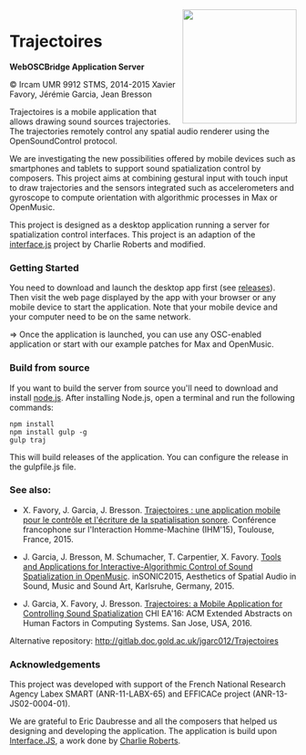 <img src="docs/app-icon.png" align="right" width=200>

# Trajectoires

**WebOSCBridge Application Server**

© Ircam UMR 9912 STMS, 2014-2015
Xavier Favory, Jérémie Garcia, Jean Bresson


Trajectoires is a mobile application that allows drawing sound sources trajectories.
The trajectories remotely control any spatial audio renderer using the OpenSoundControl protocol.

We are investigating the new possibilities offered by mobile devices such as smartphones and tablets to support sound spatialization control by composers. This project aims at combining gestural input with touch input to draw trajectories and the sensors integrated such as accelerometers and gyroscope to compute orientation with algorithmic processes in Max or OpenMusic.


This project is designed as a desktop application running a server for spatialization control interfaces.
This project is an adaption of the [interface.js][interfacejs] project by Charlie Roberts and modified.


### Getting Started 

You need to download and launch the desktop app first (see [releases](https://github.com/j-bresson/trajectoires/releases)).
Then visit the web page displayed by the app with your browser or any mobile device to start the application.
Note that your mobile device and your computer need to be on the same network.

=> Once the application is launched, you can use any OSC-enabled application or start with our example patches for Max and OpenMusic.


### Build from source
If you want to build the server from source you'll need to download and install [node.js][nodejs]. After installing Node.js, open a terminal and run the following commands:

```
npm install
npm install gulp -g
gulp traj
```

This will build releases of the application.
You can configure the release in the gulpfile.js file.

[nodejs]:http://nodejs.org
[npm]:http://nodejs.org/download/
[node-webkit]:https://github.com/rogerwang/node-webkit#downloads
[interfacejs]:https://github.com/charlieroberts/interface.js





### See also:

* X. Favory, J. Garcia, J. Bresson. [Trajectoires : une application mobile pour le contrôle et l'écriture de la spatialisation sonore](https://hal.archives-ouvertes.fr/hal-01218595). Conférence francophone sur l'Interaction Homme-Machine (IHM'15), Toulouse, France, 2015.

* J. Garcia, J. Bresson, M. Schumacher, T. Carpentier, X. Favory. [Tools and Applications for Interactive-Algorithmic Control of Sound Spatialization in OpenMusic](https://hal.inria.fr/hal-01226263). inSONIC2015, Aesthetics of Spatial Audio in Sound, Music and Sound Art, Karlsruhe, Germany, 2015.

* J. Garcia, X. Favory, J. Bresson. [Trajectoires: a Mobile Application for Controlling Sound Spatialization](https://hal.inria.fr/hal-01285852) CHI EA'16: ACM Extended Abstracts on Human Factors in Computing Systems. San Jose, USA, 2016.

Alternative repository: http://gitlab.doc.gold.ac.uk/jgarc012/Trajectoires

### Acknowledgements

This project was developed with support of the French National Research Agency Labex SMART (ANR-11-LABX-65) and EFFICACe project (ANR-13-JS02-0004-01). 

We are grateful to Eric Daubresse and all the composers that helped us designing and developing the application.
The application is build upon [Interface.JS](http://www.charlie-roberts.com/interface/), a work done by [Charlie Roberts](http://www.charlie-roberts.com/).

